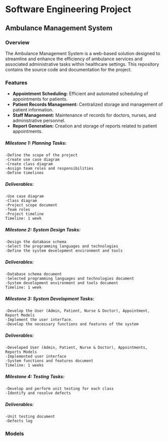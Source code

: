 #  Software Engineering Project
## Ambulance Management System
### Overview

The Ambulance Management System is a web-based solution designed to streamline and enhance the efficiency of ambulance services and associated administrative tasks within healthcare settings. This repository contains the source code and documentation for the project.

### Features

- **Appointment Scheduling:** Efficient and automated scheduling of appointments for patients.
- **Patient Records Management:** Centralized storage and management of patient information.
- **Staff Management:** Maintenance of records for doctors, nurses, and administrative personnel.
- **Report Generation:** Creation and storage of reports related to patient appointments.

##### Milestone 1: Planning Tasks:
    -Define the scope of the project 
    -Create use case diagram
    -Create class diagram 
    -Assign team roles and responsibilities 
    -Define timelines 

##### Deliverables:
    -Use case diagram 
    -Class diagram 
    -Project scope document 
    -Team roles  
    -Project timeline  
    Timeline: 1 week


##### Milestone 2: System Design Tasks:
    -Design the database schema 
    -Select the programming languages and technologies 
    -Define the system development environment and tools 

##### Deliverables:
    -Database schema document 
    -Selected programming languages and technologies document 
    -System development environment and tools document 
    Timeline: 1 week


##### Milestone 3: System Development Tasks:
    -Develop the User (Admin, Patient, Nurse & Doctor), Appointment, Report Models 
    -Implement the user interface.
    -Develop the necessary functions and features of the system 

##### Deliverables:
    -Developed User (Admin, Patient, Nurse & Doctor), Appointments, Reports Models
    -Implemented user interface 
    -System functions and features document 
    Timeline: 1 weeks

##### Milestone 4: Testing Tasks:
    -Develop and perform unit testing for each class 
    -Identify and resolve defects 

##### Deliverables:
    -Unit testing document  
    -Defects log 


###  Models
